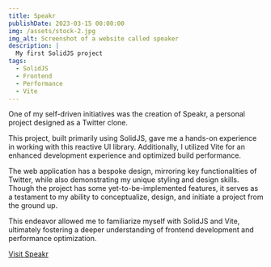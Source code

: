 ```yaml
---
title: Speakr
publishDate: 2023-03-15 00:00:00
img: /assets/stock-2.jpg
img_alt: Screenshot of a website called speaker
description: |
  My first SolidJS project
tags:
  - SolidJS
  - Frontend
  - Performance
  - Vite
---
```


One of my self-driven initiatives was the creation of Speakr, a personal project designed as a Twitter clone.

This project, built primarily using SolidJS, gave me a hands-on experience in working with this reactive UI library. Additionally, I utilized Vite for an enhanced development experience and optimized build performance.

The web application has a bespoke design, mirroring key functionalities of Twitter, while also demonstrating my unique styling and design skills. Though the project has some yet-to-be-implemented features, it serves as a testament to my ability to conceptualize, design, and initiate a project from the ground up.

This endeavor allowed me to familiarize myself with SolidJS and Vite, ultimately fostering a deeper understanding of frontend development and performance optimization.

<a href="https://speakr-delta.vercel.app/">Visit Speakr</a>
